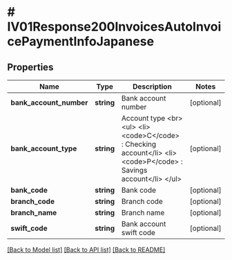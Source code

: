 # # IV01Response200InvoicesAutoInvoicePaymentInfoJapanese

## Properties

Name | Type | Description | Notes
------------ | ------------- | ------------- | -------------
**bank_account_number** | **string** | Bank account number | [optional]
**bank_account_type** | **string** | Account type &lt;br&gt; &lt;ul&gt;     &lt;li&gt;&lt;code&gt;C&lt;/code&gt; : Checking account&lt;/li&gt;     &lt;li&gt;&lt;code&gt;P&lt;/code&gt; : Savings account&lt;/li&gt; &lt;/ul&gt; | [optional]
**bank_code** | **string** | Bank code | [optional]
**branch_code** | **string** | Branch code | [optional]
**branch_name** | **string** | Branch name | [optional]
**swift_code** | **string** | Bank account swift code | [optional]

[[Back to Model list]](../../README.md#models) [[Back to API list]](../../README.md#endpoints) [[Back to README]](../../README.md)
